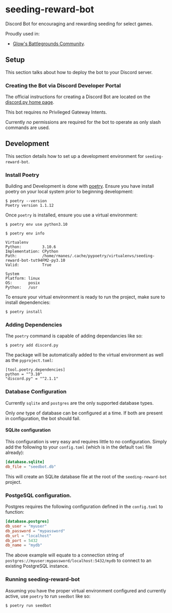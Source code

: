 # seeding-reward-bot
Discord Bot for encouraging and rewarding seeding for select games.

Proudly used in:
- [Glow's Battlegrounds Community](https://discord.gg/glows).

## Setup
This section talks about how to deploy the bot to your Discord server.

### Creating the Bot via Discord Developer Portal
The official instructions for creating a Discord Bot are located on the [discord.py home page](https://discordpy.readthedocs.io/en/stable/discord.html).

This bot requires *no* Privileged Gateway Intents.

Currently *no* permissions are required for the bot to operate as only slash commands are used.

## Development
This section details how to set up a development environment for `seeding-reward-bot`.

### Install Poetry
Building and Development is done with [poetry](https://python-poetry.org/docs/).  Ensure you have install poetry on your local system prior to beginning development:
```shell
$ poetry --version
Poetry version 1.1.12
```

Once `poetry` is installed, ensure you use a virtual environment:
```shell
$ poetry env use python3.10

$ poetry env info

Virtualenv
Python:         3.10.6
Implementation: CPython
Path:           /home/rmanes/.cache/pypoetry/virtualenvs/seeding-reward-bot-tut94FM2-py3.10
Valid:          True

System
Platform: linux
OS:       posix
Python:   /usr
```

To ensure your virtual environment is ready to run the project, make sure to install dependencies:
```shell
$ poetry install
```

### Adding Dependencies
The `poetry` command is capable of adding dependancies like so:
```shell
$ poetry add discord.py
```

The package will be automatically added to the virtual environment as well as the `pyproject.toml`:
```shell
[tool.poetry.dependencies]
python = "^3.10"
"discord.py" = "^2.1.1"
```

### Database Configuration
Currently `sqlite` and `postgres` are the only supported database types.

Only *one* type of database can be configured at a time.  If both are present in configuration, the bot should fail.

#### SQLite configuration
This configuration is very easy and requires little to no configuration.  Simply add the following to your `config.toml` (which is in the default `toml` file already):
```toml
[database.sqlite]
db_file = "seedbot.db"
```

This will create an SQLite database file at the root of the `seeding-reward-bot` project.

### PostgeSQL configuration.
Postgres requires the following configuration defined in the `config.toml` to function:
```toml
[database.postgres]
db_user = "myuser"
db_password = "mypassword"
db_url = "localhost"
db_port = 5432
db_name = "mydb"
```

The above example will equate to a connection string of `postgres://myuser:mypassword/localhost:5432/mydb` to connect to an existing PostgreSQL instance.

### Running seeding-reward-bot
Assuming you have the proper virtual environment configured and currently active, use `poetry` to run `seedbot` like so:
```shell
$ poetry run seedbot
```
